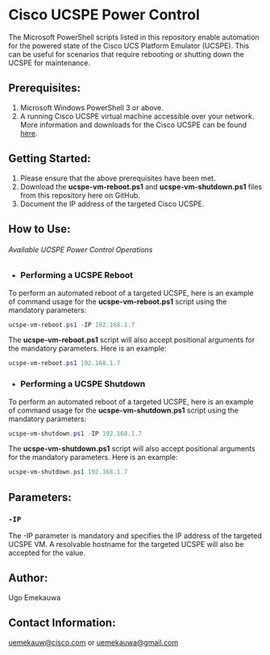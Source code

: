 # Cisco UCSPE Power Control

The Microsoft PowerShell scripts listed in this repository enable automation for the powered state of the Cisco UCS Platform Emulator (UCSPE). This can be useful for scenarios that require rebooting or shutting down the UCSPE for maintenance.

## Prerequisites:
1. Microsoft Windows PowerShell 3 or above.
2. A running Cisco UCSPE virtual machine accessible over your network. More information and downloads for the Cisco UCSPE can be found [here](https://community.cisco.com/t5/unified-computing-system/ucs-platform-emulator-downloads/ta-p/3648177).


## Getting Started:
1. Please ensure that the above prerequisites have been met.
2. Download the **ucspe-vm-reboot.ps1** and **ucspe-vm-shutdown.ps1** files from this repository here on GitHub.
3. Document the IP address of the targeted Cisco UCSPE.


## How to Use:
###### Available UCSPE Power Control Operations

- ### Performing a UCSPE Reboot
To perform an automated reboot of a targeted UCSPE, here is an example of command usage for the **ucspe-vm-reboot.ps1** script using the mandatory parameters:
```powershell
ucspe-vm-reboot.ps1 -IP 192.168.1.7
```

The **ucspe-vm-reboot.ps1** script will also accept positional arguments for the mandatory parameters. Here is an example:
```powershell
ucspe-vm-reboot.ps1 192.168.1.7
```

- ### Performing a UCSPE Shutdown
To perform an automated reboot of a targeted UCSPE, here is an example of command usage for the **ucspe-vm-shutdown.ps1** script using the mandatory parameters:
```powershell
ucspe-vm-shutdown.ps1 -IP 192.168.1.7
```

The **ucspe-vm-shutdown.ps1** script will also accept positional arguments for the mandatory parameters. Here is an example:
```powershell
ucspe-vm-shutdown.ps1 192.168.1.7
```


## Parameters:
### `-IP`
The -IP parameter is mandatory and specifies the IP address of the targeted UCSPE VM. A resolvable hostname for the targeted UCSPE will also be accepted for the value.


## Author:
Ugo Emekauwa


## Contact Information:
uemekauw@cisco.com or uemekauwa@gmail.com

